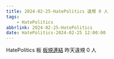 ```yaml
---
title: 2024-02-25-HatePolitics 違規 0 人
tags:
    - HatePolitics
abbrlink: 2024-02-25-HatePolitics
date: HatePolitics-2024-02-25 12:00:00
---
```

HatePolitics 板 [板規連結](https://www.ptt.cc/bbs/HatePolitics/M.1617115262.A.D60.html)
昨天違規 0 人
